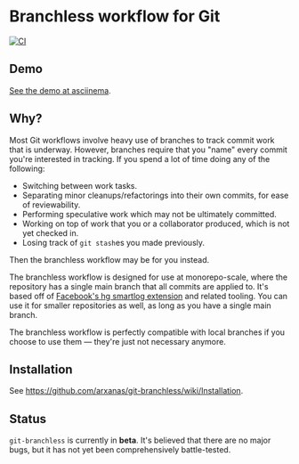 # Branchless workflow for Git

[![CI](https://github.com/arxanas/git-branchless/workflows/CI/badge.svg)](https://github.com/arxanas/git-branchless/actions?query=workflow%3ACI+branch%3Amaster)

## Demo

[See the demo at asciinema](https://asciinema.org/a/ZHdMDW9997wzctW1T7QsUFe9G).

## Why?

Most Git workflows involve heavy use of branches to track commit work that is underway. However, branches require that you "name" every commit you're interested in tracking. If you spend a lot of time doing any of the following:

  * Switching between work tasks.
  * Separating minor cleanups/refactorings into their own commits, for ease of
    reviewability.
  * Performing speculative work which may not be ultimately committed.
  * Working on top of work that you or a collaborator produced, which is not
    yet checked in.
  * Losing track of `git stash`es you made previously.

Then the branchless workflow may be for you instead. 

The branchless workflow is designed for use at monorepo-scale, where the repository has a single main branch that all commits are applied to. It's based off of [Facebook's hg smartlog extension](https://www.mercurial-scm.org/wiki/SmartlogExtension) and related tooling. You can use it for smaller repositories as well, as long as you have a single main branch.

The branchless workflow is perfectly compatible with local branches if you choose to use them — they're just not necessary anymore.

## Installation

See https://github.com/arxanas/git-branchless/wiki/Installation.

## Status

`git-branchless` is currently in **beta**. It's believed that there are no major bugs, but it has not yet been comprehensively battle-tested.
